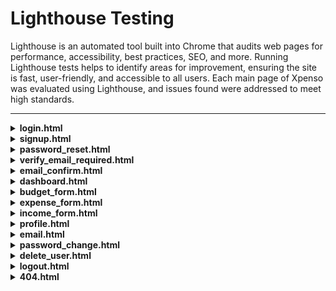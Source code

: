 # Lighthouse Testing

Lighthouse is an automated tool built into Chrome that audits web pages for performance, accessibility, best practices, SEO, and more. Running Lighthouse tests helps to identify areas for improvement, ensuring the site is fast, user-friendly, and accessible to all users. Each main page of Xpenso was evaluated using Lighthouse, and issues found were addressed to meet high standards.

---

<details>
<summary><strong>login.html</strong></summary>

- **Desktop Result:**  
<img src="../images/lighthouse-results/lighthouse-login-desktop.png" alt="Lighthouse test for login.html" width="375"/>

- **Mobile Result:**  
<img src="../images/lighthouse-results/lighthouse-login-mobile.png" alt="Lighthouse test for login.html" width="375"/>
</details>

<details>
<summary><strong>signup.html</strong></summary>

- **Desktop Result:**  
<img src="../images/lighthouse-results/lighthouse-signup-desktop.png" alt="Lighthouse test for signup.html" width="375"/>

- **Mobile Result:**  
<img src="../images/lighthouse-results/lighthouse-signup-mobile.png" alt="Lighthouse test for signup.html" width="375"/>
</details>

<details>
<summary><strong>password_reset.html</strong></summary>

- **Desktop Result:**  
<img src="../images/lighthouse-results/lighthouse-password_reset-desktop.png" alt="Lighthouse test for password_reset.html" width="375"/>

- **Mobile Result:**  
<img src="../images/lighthouse-results/lighthouse-password_reset-mobile.png" alt="Lighthouse test for password_reset.html" width="375"/>
</details>

<details>
<summary><strong>verify_email_required.html</strong></summary>

- **Desktop Result:**  
<img src="../images/lighthouse-results/lighthouse-verify_email_required-desktop.png" alt="Lighthouse test for verify_email_required.html" width="375"/>

- **Mobile Result:**  
<img src="../images/lighthouse-results/lighthouse-verify_email_required-mobile.png" alt="Lighthouse test for verify_email_required.html" width="375"/>
</details>

<details>
<summary><strong>email_confirm.html</strong></summary>

- **Desktop Result:**  
<img src="../images/lighthouse-results/lighthouse-email_confirm-desktop.png" alt="Lighthouse test for email_confirm.html" width="375"/>

- **Mobile Result:**  
<img src="../images/lighthouse-results/lighthouse-email_confirm-mobile.png" alt="Lighthouse test for email_confirm.html" width="375"/>
</details>

<details>
<summary><strong>dashboard.html</strong></summary>

- **Desktop Result:**  
<img src="../images/lighthouse-results/lighthouse-dashboard-desktop.png" alt="Lighthouse test for dashboard.html" width="375"/>

- **Mobile Result:**  
<img src="../images/lighthouse-results/lighthouse-dashboard-mobile.png" alt="Lighthouse test for dashboard.html" width="375"/>
</details>

<details>
<summary><strong>budget_form.html</strong></summary>

- **Desktop Result:**  
<img src="../images/lighthouse-results/lighthouse-budget_form-desktop.png" alt="Lighthouse test for budget_form.html" width="375"/>

- **Mobile Result:**  
<img src="../images/lighthouse-results/lighthouse-budget_form-mobile.png" alt="Lighthouse test for budget_form.html" width="375"/>
</details>

<details>
<summary><strong>expense_form.html</strong></summary>

- **Desktop Result:**  
<img src="../images/lighthouse-results/lighthouse-expense_form-desktop.png" alt="Lighthouse test for expense_form.html" width="375"/>

- **Mobile Result:**  
<img src="../images/lighthouse-results/lighthouse-expense_form-mobile.png" alt="Lighthouse test for expense_form.html" width="375"/>
</details>

<details>
<summary><strong>income_form.html</strong></summary>

- **Desktop Result:**  
<img src="../images/lighthouse-results/lighthouse-income_form-desktop.png" alt="Lighthouse test for income_form.html" width="375"/>

- **Mobile Result:**  
<img src="../images/lighthouse-results/lighthouse-income_form-mobile.png" alt="Lighthouse test for income_form.html" width="375"/>
</details>

<details>
<summary><strong>profile.html</strong></summary>

- **Desktop Result:**  
<img src="../images/lighthouse-results/lighthouse-profile-desktop.png" alt="Lighthouse test for profile.html" width="375"/>

- **Mobile Result:**  
<img src="../images/lighthouse-results/lighthouse-profile-mobile.png" alt="Lighthouse test for profile.html" width="375"/>
</details>

<details>
<summary><strong>email.html</strong></summary>

- **Desktop Result:**  
<img src="../images/lighthouse-results/lighthouse-email-desktop.png" alt="Lighthouse test for email.html" width="375"/>

- **Mobile Result:**  
<img src="../images/lighthouse-results/lighthouse-emai-mobile.png" alt="Lighthouse test for email.html" width="375"/>
</details>

<details>
<summary><strong>password_change.html</strong></summary>

- **Desktop Result:**  
<img src="../images/lighthouse-results/lighthouse-password_change-desktop.png" alt="Lighthouse test for password_change.html" width="375"/>

- **Mobile Result:**  
<img src="../images/lighthouse-results/lighthouse-password_change-mobile.png" alt="Lighthouse test for password_change.html" width="375"/>
</details>

<details>
<summary><strong>delete_user.html</strong></summary>

- **Desktop Result:**  
<img src="../images/lighthouse-results/lighthouse-delete_user-desktop.png" alt="Lighthouse test for delete_user.html" width="375"/>

- **Mobile Result:**  
<img src="../images/lighthouse-results/lighthouse-delete_user-mobile.png" alt="Lighthouse test for delete_user.html" width="375"/>
</details>

<details>
<summary><strong>logout.html</strong></summary>

- **Desktop Result:**  
<img src="../images/lighthouse-results/lighthouse-logout-desktop.png" alt="Lighthouse test for logout.html" width="375"/>

- **Mobile Result:**  
<img src="../images/lighthouse-results/lighthouse-logout-mobile.png" alt="Lighthouse test for logout.html" width="375"/>
</details>

<details>
<summary><strong>404.html</strong></summary>

- **Desktop Result:**  
<img src="../images/lighthouse-results/lighthouse-404-desktop.png" alt="Lighthouse test for 404.html" width="375"/>

- **Mobile Result:**  
<img src="../images/lighthouse-results/lighthouse-404-mobile.png" alt="Lighthouse test for 404.html" width="375"/>
</details>